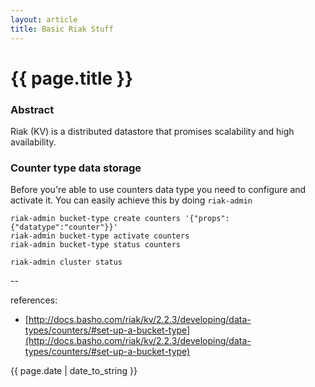 ```yaml
---
layout: article
title: Basic Riak Stuff
---
```

# {{ page.title }}

### Abstract

Riak (KV) is a distributed datastore that promises scalability and high availability. 

### Counter type data storage

Before you're able to use counters data type you need to configure and activate it. You can easily achieve this by doing `riak-admin`

```
riak-admin bucket-type create counters '{"props":{"datatype":"counter"}}'
riak-admin bucket-type activate counters
riak-admin bucket-type status counters

riak-admin cluster status
```


--

references:

* [http://docs.basho.com/riak/kv/2.2.3/developing/data-types/counters/#set-up-a-bucket-type](http://docs.basho.com/riak/kv/2.2.3/developing/data-types/counters/#set-up-a-bucket-type)

{{ page.date | date_to_string }}
